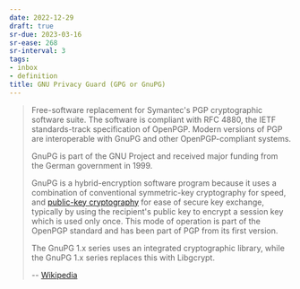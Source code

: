 ```yaml
---
date: 2022-12-29
draft: true
sr-due: 2023-03-16
sr-ease: 268
sr-interval: 3
tags:
- inbox
- definition
title: GNU Privacy Guard (GPG or GnuPG)
---
```


> Free-software replacement for Symantec's PGP cryptographic software suite. The
> software is compliant with RFC 4880, the IETF standards-track specification of
> OpenPGP. Modern versions of PGP are interoperable with GnuPG and other
> OpenPGP-compliant systems.
>
> GnuPG is part of the GNU Project and received major funding from the German
> government in 1999.
>
> GnuPG is a hybrid-encryption software program because it uses a combination of
> conventional symmetric-key cryptography for speed, and
> [public-key cryptography](./public-key%20cryptography.md)
> for ease of secure key exchange, typically by using the recipient's public key
> to encrypt a session key which is used only once. This mode of operation is
> part of the OpenPGP standard and has been part of PGP from its first version.
>
> The GnuPG 1.x series uses an integrated cryptographic library, while the GnuPG
> 1.x series replaces this with Libgcrypt.
>
> -- [Wikipedia](https://en.wikipedia.org/wiki/GNU_Privacy_Guard)